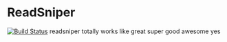 # ReadSniper

[![Build Status](https://github.com/Periareion/ReadSniper.jl/actions/workflows/CI.yml/badge.svg?branch=master)](https://github.com/Periareion/ReadSniper.jl/actions/workflows/CI.yml?query=branch%3Amaster)
readsniper totally works like great super good awesome yes
